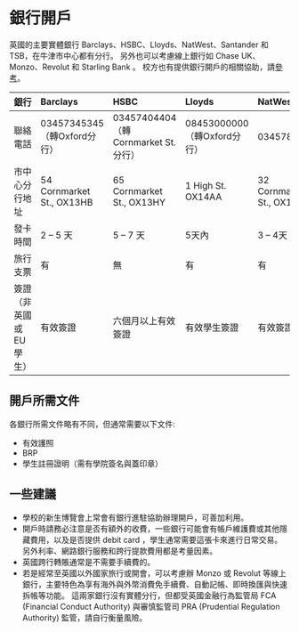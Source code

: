 # 銀行開戶



英國的主要實體銀行 Barclays、HSBC、Lloyds、NatWest、Santander 和 TSB，在牛津市中心都有分行。
另外也可以考慮線上銀行如 Chase UK、Monzo、Revolut 和 Starling Bank 。
校方也有提供銀行開戶的相關協助，請[參考](https://welcome.ox.ac.uk/opening-a-bank-account\#collapse1758466)。

| 銀行 | Barclays | HSBC | Lloyds | NatWest | Santander |
| :---- | :---- | :---- | :---- | :---- | :---- |
| 聯絡電話 | 03457345345 （轉Oxford分行） | 03457404404（轉Cornmarket St.分行） | 08453000000（轉Oxford分行）  | 03457888444 | 05511431352 |
| 市中心分行地址 | 54 Cornmarket St., OX13HB | 65 Cornmarket St., OX13HY | 1 High St. OX14AA | 32 Cornmarket St., OX13ES | Santander House, OX11HB |
| 發卡時間 | 2 – 5 天 | 5 – 7 天 | 5天內 | 3 – 4天 | 5天內 |
| 旅行支票 | 有 | 無 | 有 | 有 | 無 |
| 簽證（非英國或EU學生） | 有效簽證 | 六個月以上有效簽證 | 有效學生簽證 | 有效簽證 | 有效學生簽證 |


## 開戶所需文件

各銀行所需文件略有不同，但通常需要以下文件:
* 有效護照
* BRP
* 學生註冊證明（需有學院簽名與蓋印章）

## 一些建議
* 學校的新生博覽會上常會有銀行進駐協助辦理開戶，可善加利用。
* 開戶時請務必注意是否有額外的收費，一些銀行可能會有帳戶維護費或其他隱藏費用，以及是否提供 debit card ，學生通常需要這張卡來進行日常交易。另外利率、網路銀行服務和跨行提款費用都是考量因素。
* 英國跨行轉賬通常是不需要手續費的。
* 若是經常至英國以外國家旅行或開會，可以考慮辦 Monzo 或 Revolut 等線上銀行，主要特色為享有海外與外幣消費免手續費、自動記帳、即時換匯與快速拆帳等功能。
這兩家銀行沒有實體分行，但都受英國金融行為監管局 FCA (Financial Conduct Authority) 與審慎監管司 PRA (Prudential Regulation Authority) 監管，請自行衡量風險。

